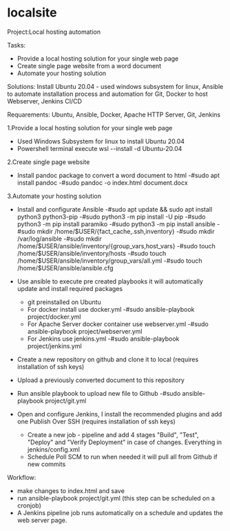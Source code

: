 # localsite
Project:Local hosting automation

Tasks:
- Provide a local hosting solution for your single web page
- Create single page website from a word document 
- Automate your hosting solution

Solutions:
Install Ubuntu 20.04 - used windows subsystem for linux, Ansible to automate installation process and automation for Git, Docker to host Webserver, Jenkins CI/CD 

Requarements:
Ubuntu, Ansible, Docker, Apache HTTP Server, Git, Jenkins


1.Provide a local hosting solution for your single web page
  - Used Windows Subsystem for linux to install Ubuntu 20.04
  - Powershell terminal execute wsl --install -d Ubuntu-20.04

2.Create single page website
  - Install pandoc package to convert a word document to html
    -#sudo apt install pandoc
    -#sudo pandoc -o index.html document.docx

3.Automate your hosting solution
  - Install and configurate Ansible
    -#sudo apt update && sudo apt install python3 python3-pip
    -#sudo python3 -m pip install -U pip
    -#sudo python3 -m pip install paramiko
    -#sudo python3 -m pip install ansible
    -#sudo mkdir /home/$USER/{fact_cache,.ssh,inventory}
    -#sudo mkdir /var/log/ansible
    -#sudo mkdir /home/$USER/ansible/inventory/{group_vars,host_vars}
    -#sudo touch /home/$USER/ansible/inventory/hosts
    -#sudo touch /home/$USER/ansible/inventory/group_vars/all.yml
    -#sudo touch /home/$USER/ansible/ansible.cfg
  
  - Use ansible to execute pre created playbooks it will automatically update and install required packages
    - git preinstalled on Ubuntu
    - For docker install use docker.yml
      -#sudo ansible-playbook project/docker.yml
    - For Apache Server docker container use webserver.yml
      -#sudo ansible-playbook project/webserver.yml
    - For Jenkins use jenkins.yml
      -#sudo ansible-playbook project/jenkins.yml
  
  - Create a new repository on github and clone it to local (requires installation of ssh keys)
  - Upload a previously converted document to this repository
  - Run ansible playbook to upload new file to Github
      -#sudo ansible-playbook project/git.yml
  
  - Open and configure Jenkins, I install the recommended plugins and add one Publish Over SSH (requires installation of ssh keys)
    - Create a new job - pipeline and add 4 stages "Build", "Test", "Deploy" and "Verify Deployment" in case of changes. Everything in jenkins/config.xml
    - Schedule Poll SCM to run when needed it will pull all from Github if new commits
        
  Workflow: 
  - make changes to index.html and save
  - run ansible-playbook project/git.yml (this step can be scheduled on a cronjob)
  - A Jenkins pipeline job runs automatically on a schedule and updates the web server page.
  
